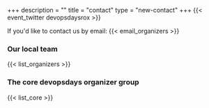 +++
description = ""
title = "contact"
type = "new-contact"
+++
{{< event_twitter devopsdaysrox >}}

If you'd like to contact us by email: {{< email_organizers >}}

### Our local team

{{< list_organizers >}}

### The core devopsdays organizer group

{{< list_core >}}